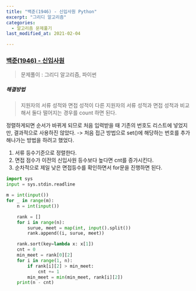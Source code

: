 ```yaml
---
title: "백준(1946) - 신입사원 Python"
excerpt: "그리디 알고리즘"
categories:
  - 알고리즘 문제풀기
last_modified_at: 2021-02-04

---
```


### [백준(1946) - 신입사원](https://www.acmicpc.net/problem/1946)

> 문제풀이 : 그리디 알고리즘, 파이썬

##### 해결방법 

> 지원자의 서류 성적와 면접 성적이 다른 지원자의 서류 성적과 면접 성적과 비교해서 둘다 떨어지는 경우를 count 하면 된다.

정렬하게되면 순서가 바뀌게 되므로 처음 입력받을 때 기존의 번호도 리스트에 넣었지만, 결과적으로 사용하진 않았다. -> 처음 접근 방법으로 set()에 해당하는 번호를 추가해나가는 방법을 하려고 했었다.

1. 서류 등수기준으로 정렬한다.
2. 면접 점수가 이전의 신입사원 등수보다 높다면 cnt를 증가시킨다.
3. 순차적으로 제일 낮은 면접등수를 확인하면서 for문을 진행하면 된다.

```python
import sys
input = sys.stdin.readline

m = int(input())
for _ in range(m):
    n = int(input())

    rank = []
    for i in range(n):
        surue, meet = map(int, input().split())
        rank.append((i, surue, meet))

    rank.sort(key=lambda x: x[1])
    cnt = 0
    min_meet = rank[0][2]
    for i in range(1, n):
        if rank[i][2] > min_meet:
            cnt += 1
        min_meet = min(min_meet, rank[i][2])
    print(n - cnt)
```